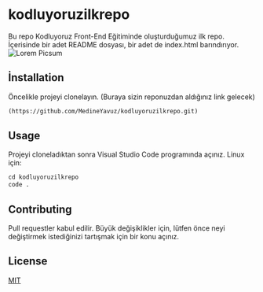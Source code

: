 # kodluyoruzilkrepo
Bu repo Kodluyoruz Front-End Eğitiminde oluşturduğumuz ilk repo. İçerisinde bir adet README dosyası, bir adet de index.html barındırıyor.
![Lorem Picsum](https://picsum.photos/200/300)
## İnstallation
Öncelikle projeyi clonelayın. (Buraya sizin reponuzdan aldığınız link gelecek)
```markdown
(https://github.com/MedineYavuz/kodluyoruzilkrepo.git)
```
## Usage
Projeyi cloneladıktan sonra Visual Studio Code programında açınız.
Linux için:
```markdown
cd kodluyoruzilkrepo
code .
```
## Contributing
Pull requestler kabul edilir. Büyük değişiklikler için, lütfen önce neyi değiştirmek istediğinizi tartışmak için bir konu açınız.
## License
[MIT](https://choosealicense.com/licenses/mit/)






[def]: https://choosealicense.com/licenses/mit/